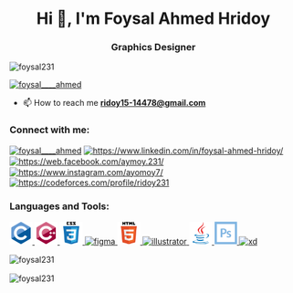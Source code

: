 <h1 align="center">Hi 👋, I'm Foysal Ahmed Hridoy</h1>
<h3 align="center">Graphics Designer</h3>

<p align="left"> <img src="https://komarev.com/ghpvc/?username=foysal231&label=Profile%20views&color=0e75b6&style=flat" alt="foysal231" /> </p>

<p align="left"> <a href="https://twitter.com/foysal____ahmed" target="blank"><img src="https://img.shields.io/twitter/follow/foysal____ahmed?logo=twitter&style=for-the-badge" alt="foysal____ahmed" /></a> </p>

- 📫 How to reach me **ridoy15-14478@gmail.com**

<h3 align="left">Connect with me:</h3>
<p align="left">
<a href="https://twitter.com/foysal____ahmed" target="blank"><img align="center" src="https://raw.githubusercontent.com/rahuldkjain/github-profile-readme-generator/master/src/images/icons/Social/twitter.svg" alt="foysal____ahmed" height="30" width="40" /></a>
<a href="https://linkedin.com/in/https://www.linkedin.com/in/foysal-ahmed-hridoy/" target="blank"><img align="center" src="https://raw.githubusercontent.com/rahuldkjain/github-profile-readme-generator/master/src/images/icons/Social/linked-in-alt.svg" alt="https://www.linkedin.com/in/foysal-ahmed-hridoy/" height="30" width="40" /></a>
<a href="https://fb.com/https://web.facebook.com/aymoy.231/" target="blank"><img align="center" src="https://raw.githubusercontent.com/rahuldkjain/github-profile-readme-generator/master/src/images/icons/Social/facebook.svg" alt="https://web.facebook.com/aymoy.231/" height="30" width="40" /></a>
<a href="https://instagram.com/https://www.instagram.com/ayomoy7/" target="blank"><img align="center" src="https://raw.githubusercontent.com/rahuldkjain/github-profile-readme-generator/master/src/images/icons/Social/instagram.svg" alt="https://www.instagram.com/ayomoy7/" height="30" width="40" /></a>
<a href="https://codeforces.com/profile/https://codeforces.com/profile/ridoy231" target="blank"><img align="center" src="https://raw.githubusercontent.com/rahuldkjain/github-profile-readme-generator/master/src/images/icons/Social/codeforces.svg" alt="https://codeforces.com/profile/ridoy231" height="30" width="40" /></a>
</p>

<h3 align="left">Languages and Tools:</h3>
<p align="left"> <a href="https://www.cprogramming.com/" target="_blank" rel="noreferrer"> <img src="https://raw.githubusercontent.com/devicons/devicon/master/icons/c/c-original.svg" alt="c" width="40" height="40"/> </a> <a href="https://www.w3schools.com/cpp/" target="_blank" rel="noreferrer"> <img src="https://raw.githubusercontent.com/devicons/devicon/master/icons/cplusplus/cplusplus-original.svg" alt="cplusplus" width="40" height="40"/> </a> <a href="https://www.w3schools.com/css/" target="_blank" rel="noreferrer"> <img src="https://raw.githubusercontent.com/devicons/devicon/master/icons/css3/css3-original-wordmark.svg" alt="css3" width="40" height="40"/> </a> <a href="https://www.figma.com/" target="_blank" rel="noreferrer"> <img src="https://www.vectorlogo.zone/logos/figma/figma-icon.svg" alt="figma" width="40" height="40"/> </a> <a href="https://www.w3.org/html/" target="_blank" rel="noreferrer"> <img src="https://raw.githubusercontent.com/devicons/devicon/master/icons/html5/html5-original-wordmark.svg" alt="html5" width="40" height="40"/> </a> <a href="https://www.adobe.com/in/products/illustrator.html" target="_blank" rel="noreferrer"> <img src="https://www.vectorlogo.zone/logos/adobe_illustrator/adobe_illustrator-icon.svg" alt="illustrator" width="40" height="40"/> </a> <a href="https://www.java.com" target="_blank" rel="noreferrer"> <img src="https://raw.githubusercontent.com/devicons/devicon/master/icons/java/java-original.svg" alt="java" width="40" height="40"/> </a> <a href="https://www.photoshop.com/en" target="_blank" rel="noreferrer"> <img src="https://raw.githubusercontent.com/devicons/devicon/master/icons/photoshop/photoshop-line.svg" alt="photoshop" width="40" height="40"/> </a> <a href="https://www.adobe.com/products/xd.html" target="_blank" rel="noreferrer"> <img src="https://cdn.worldvectorlogo.com/logos/adobe-xd.svg" alt="xd" width="40" height="40"/> </a> </p>

<p><img align="center" src="https://github-readme-stats.vercel.app/api/top-langs?username=foysal231&show_icons=true&locale=en&layout=compact" alt="foysal231" /></p>

<p><img align="center" src="https://github-readme-streak-stats.herokuapp.com/?user=foysal231&" alt="foysal231" /></p>
